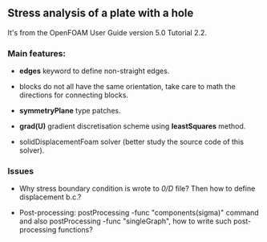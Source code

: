 ## Stress analysis of a plate with a hole

It's from the OpenFOAM User Guide version 5.0 Tutorial 2.2.

### Main features:

- **edges** keyword to define non-straight edges.

- blocks do not all have the same orientation, take care to math the directions for connecting blocks.

- **symmetryPlane** type patches.

- **grad(U)** gradient discretisation scheme using **leastSquares** method.

- solidDisplacementFoam solver (better study the source code of this solver).

### Issues

- Why stress boundary condition is wrote to *0/D* file? Then how to define displacement b.c.?

- Post-processing: postProcessing -func "components(sigma)" command and also
postProcessing -func "singleGraph", how to write such post-processing functions?
